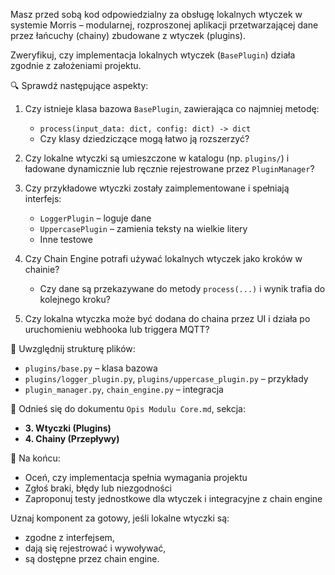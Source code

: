Masz przed sobą kod odpowiedzialny za obsługę lokalnych wtyczek w systemie Morris – modularnej, rozproszonej aplikacji przetwarzającej dane przez łańcuchy (chainy) zbudowane z wtyczek (plugins).

Zweryfikuj, czy implementacja lokalnych wtyczek (`BasePlugin`) działa zgodnie z założeniami projektu.

🔍 Sprawdź następujące aspekty:

1. Czy istnieje klasa bazowa `BasePlugin`, zawierająca co najmniej metodę:

   - `process(input_data: dict, config: dict) -> dict`
   - Czy klasy dziedziczące mogą łatwo ją rozszerzyć?

2. Czy lokalne wtyczki są umieszczone w katalogu (np. `plugins/`) i ładowane dynamicznie lub ręcznie rejestrowane przez `PluginManager`?

3. Czy przykładowe wtyczki zostały zaimplementowane i spełniają interfejs:

   - `LoggerPlugin` – loguje dane
   - `UppercasePlugin` – zamienia teksty na wielkie litery
   - Inne testowe

4. Czy Chain Engine potrafi używać lokalnych wtyczek jako kroków w chainie?

   - Czy dane są przekazywane do metody `process(...)` i wynik trafia do kolejnego kroku?

5. Czy lokalna wtyczka może być dodana do chaina przez UI i działa po uruchomieniu webhooka lub triggera MQTT?

📂 Uwzględnij strukturę plików:

- `plugins/base.py` – klasa bazowa
- `plugins/logger_plugin.py`, `plugins/uppercase_plugin.py` – przykłady
- `plugin_manager.py`, `chain_engine.py` – integracja

📑 Odnieś się do dokumentu `Opis Modulu Core.md`, sekcja:

- **3. Wtyczki (Plugins)**
- **4. Chainy (Przepływy)**

🧪 Na końcu:

- Oceń, czy implementacja spełnia wymagania projektu
- Zgłoś braki, błędy lub niezgodności
- Zaproponuj testy jednostkowe dla wtyczek i integracyjne z chain engine

Uznaj komponent za gotowy, jeśli lokalne wtyczki są:

- zgodne z interfejsem,
- dają się rejestrować i wywoływać,
- są dostępne przez chain engine.

